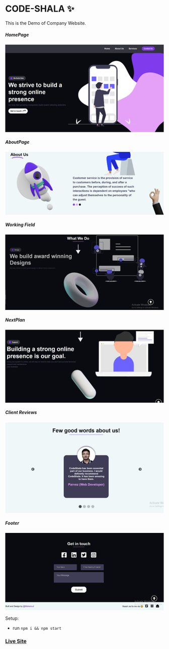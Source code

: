 # CODE-SHALA ✨
This is the  Demo of  Company Website.

##### HomePage
![ScreenShot of Form](screenshorts/a.png)

##### AboutPage
![ScreenShot of Form](screenshorts/b.png)

##### Working Field
![ScreenShot of Form](screenshorts/c.png)

##### NextPlan
![ScreenShot of Form](screenshorts/d.png)

##### Client Reviews
![ScreenShot of Form](screenshorts/e.png)

##### Footer
![ScreenShot of Form](screenshorts/f.png)


Setup:
- run ```npm i && npm start```

### [Live Site](https://code-shala.netlify.app)


